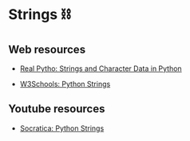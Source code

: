 # Strings ⛓️


## Web resources

- [Real Pytho: Strings and Character Data in Python](https://realpython.com/python-strings/)

- [W3Schools: Python Strings](https://www.w3schools.com/python/python_strings.asp)

## Youtube resources
- [Socratica: Python Strings](https://www.youtube.com/watch?v=iAzShkKzpJo&list=PLi01XoE8jYohWFPpC17Z-wWhPOSuh8Er-&index=3)

